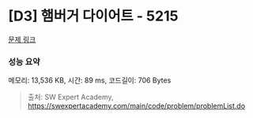 # [D3] 햄버거 다이어트 - 5215 

[문제 링크](https://swexpertacademy.com/main/code/problem/problemDetail.do?contestProbId=AWT-lPB6dHUDFAVT) 

### 성능 요약

메모리: 13,536 KB, 시간: 89 ms, 코드길이: 706 Bytes



> 출처: SW Expert Academy, https://swexpertacademy.com/main/code/problem/problemList.do